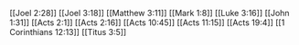 [[Joel 2:28]]
[[Joel 3:18]]
[[Matthew 3:11]]
[[Mark 1:8]]
[[Luke 3:16]]
[[John 1:31]]
[[Acts 2:1]]
[[Acts 2:16]]
[[Acts 10:45]]
[[Acts 11:15]]
[[Acts 19:4]]
[[1 Corinthians 12:13]]
[[Titus 3:5]]
